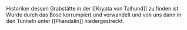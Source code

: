 Historiker dessen Grabstätte in der [[Krypta von Talhund]] zu finden ist. Wurde durch das Böse korrumpiert und verwandelt und von uns dann in den Tunneln unter [[Phandalin]] niedergestreckt.
